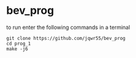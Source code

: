 # bev_prog
to run enter the following commands in a terminal
```console
git clone https://github.com/jqwr55/bev_prog
cd prog_1
make -j6
```